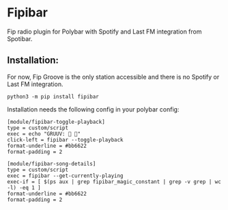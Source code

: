 # Fipibar

Fip radio plugin for Polybar with Spotify and Last FM integration from
Spotibar.

## Installation:

For now, Fip Groove is the only station accessible and there is no Spotify or
Last FM integration.

`python3 -m pip install fipibar`

Installation needs the following config in your polybar config:

```
[module/fipibar-toggle-playback]
type = custom/script
exec = echo "GRUUV:  "
click-left = fipibar --toggle-playback
format-underline = #bb6622
format-padding = 2

[module/fipibar-song-details]
type = custom/script
exec = fipibar --get-currently-playing
exec-if = [ $(ps aux | grep fipibar_magic_constant | grep -v grep | wc -l) -eq 1 ]
format-underline = #bb6622
format-padding = 2
```
